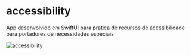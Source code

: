 # accessibility
App desenvolvido em SwiftUI para pratica de recursos de acessibilidade para portadores de necessidades especiais

![accessibility](https://user-images.githubusercontent.com/59899994/117273966-b93a1280-aeb0-11eb-8a97-ce3e37c54dfe.png)
